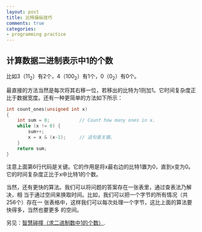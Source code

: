 ```yaml
---
layout: post
title: 比特操纵技巧
comments: true
categories:
- programming practice
---
```


## 计算数据二进制表示中1的个数

比如3（11<sub>2</sub>）有2个，4（100<sub>2</sub>）有1个，0（0<sub>2</sub>）有0个。
<!--more-->

最直接的方法当然是每次将其右移一位，若移出的比特为1则加1。它时间复杂度正比于数据宽度。还有一种更简单的方法如下所示：
``` c
int count_ones(unsigned int x)
{
    int sum = 0;           // Count how many ones in x.
    while (x != 0) {
        sum++;
        x = x & (x-1);     // 这句是关键。
    }
    return sum;
}
```
注意上面第6行代码是关键。它的作用是将x最右边的比特1置为0，直到x变为0。它的时间复杂度正比于x中比特1的个数。

当然，还有更快的算法。我们可以将问题的答案存在一张表里，通过查表法乃解决，相
当于通过空间来换取时间。比如，我们可以把一个字节的所有情况（共256个）存在一
张表格中，这样我们可以每次处理一个字节，这比上面的算法要快得多，当然也要更多
的空间。

另见：[智慧碰撞（求二进制数中1的个数）](http://www.msra.cn/Articles/ArticleItem.aspx?Guid=edb3a02b-6d5e-42c7-b2a5-4ae4a18f4254#).
